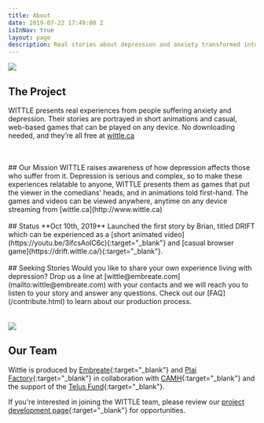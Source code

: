 ```yaml
---
title: About
date: 2019-07-22 17:49:00 Z
isInNav: true
layout: page
description: Real stories about depression and anxiety transformed into animated games
---
```


<img src="{{site.baseurl}}/uploads/Drift-Promo-800x800.png">


## The Project
WITTLE presents real experiences from people suffering anxiety and depression. Their stories are portrayed in short animations and casual, web-based games that can be played on any device. No downloading needed, and they’re all free at [wittle.ca](http://www.wittle.ca)

<br>
<br>
## Our Mission
WITTLE raises awareness of how depression affects those who suffer from it. Depression is serious and complex, so to make these experiences relatable to anyone, WITTLE presents them as games that put the viewer in the comedians’ heads, and in animations told first-hand. The games and videos can be viewed anywhere, anytime on any device streaming from [wittle.ca](http://www.wittle.ca)
<br>
<br>
## Status
**Oct 10th, 2019** Launched the first story by Brian, titled DRIFT which can be experienced as a [short animated video](https://youtu.be/3ifcsAolC6c){:target="_blank"} and [casual browser game](https://drift.wittle.ca/){:target="_blank"}. 
<br>
<br>
## Seeking Stories
Would you like to share your own experience living with depression? Drop us a line at [wittle@embreate.com](mailto:wittle@embreate.com) with your contacts and we will reach you to listen to your story and answer any questions. Check out our [FAQ](/contribute.html) to learn about our production process. 
<br>
<br>
<br>
<img class="img-fluid" src="{{site.baseurl}}/uploads/Wittle-Team-800w.jpg">

## Our Team
Wittle is produced by [Embreate](https://embreate.com/){:target="_blank"} and [Plai Factory](https://www.plaifactory.com/){:target="_blank"} in collaboration with [CAMH](https://www.camh.ca/){:target="_blank"} and the support of the [Telus Fund](https://telusfund.ca/){:target="_blank"}. 

If you're interested in joining the WITTLE team, please review our [project development page](http://makerboost.embreate.com/projects/wittle.html){:target="_blank"} for opportunities.  
<br>
<br>

<!--
## Supporters
<p>The Wittle project is made possible with the generous support of:</p>
<div class="row justify-content-center text-center">
  <div class="col-9">
    <img class="img-fluid" src="{{site.baseurl}}/uploads/Maker-Boost-Logo-TM-Dark-538w.png"> 
    <p class="text-muted">Supporting Creators from Concept to Completion</p>
    <p>The Maker Boost project development community is providing invalubale fundraising and production support for Wittle. Learn more about their programs <a href="http://makerboost.embreate.com/">on their website</a>.</p>
  </div>
</div>
-->